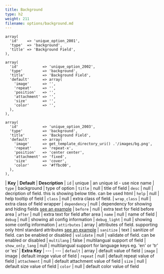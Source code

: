 ```yaml
---
title: Background
type: h2
weight: 211
filename: options/background.md
---
```


```php?start_inline=1
array(
  'id'    => 'unique_option_2001',
  'type'  => 'background',
  'title' => 'Background Field',
),
```

```php?start_inline=1
array(
  'id'           => 'unique_option_2002',
  'type'         => 'background',
  'title'        => 'Background Field',
  'default'      => array(
    'image'      => '',
    'repeat'     => '',
    'position'   => '',
    'attachment' => '',
    'size'       => '',
    'color'      => '',
  ),
),
```

```php?start_inline=1
array(
  'id'           => 'unique_option_2003',
  'type'         => 'background',
  'title'        => 'Background Field',
  'default'      => array(
    'image'      => get_template_directory_uri() .'/images/bg.png',
    'repeat'     => 'repeat-x',
    'position'   => 'center center',
    'attachment' => 'fixed',
    'size'       => 'cover',
    'color'      => '#ffbc00',
  ),
),
```

| **Key**          | **Default** | **Description**
| `id`             | unique      | an unique id - use nice name
| `type`           | background  | type of option
| `title`          | null        | title of field
| `desc`           | null        | decription of field. this is showing below title. can be used html
| `help`           | null        | help tooltip of field
| `class`          | null        | extra class of field.
| `wrap_class`     | null        | extra class of field wrapper
| `dependency`     | null        | dependency for showing and hiding fields [see an example](#how-to-use-dependency)
| `before`         | null        | extra text for field before area
| `after`          | null        | extra text for field after area
| `name`           | null        | name of field
| `debug`          | null        | showing all config information
| `debug_light`    | null        | showing some config information
| `attirbutes`     | array       | attributes of field. supporting only html standard attributes [see an example](#how-to-use-attributes)
| `sanitize`       | text        | sanitize of field. can be enabled or disabled
| `validate`       | null        | validate of field. can be enabled or disabled
| `multilang`      | false       | multilangual support of field
| `show_only_lang` | null        | multilangual support for language keys eg. 'en' or 'tr' or 'es'
| **Extra Key**    | ---         | ---
| `default`        | array       | default value of field
| `image`          | image       | default image value of field
| `repeat`         | null        | default repeat value of field
| `attachment`     | null        | default attachment value of field
| `size`           | null        | default size value of field
| `color`          | null        | default color value of field
